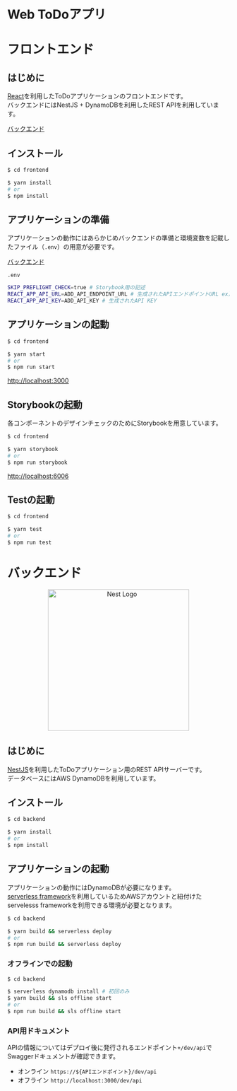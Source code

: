 # Web ToDoアプリ

# フロントエンド

## はじめに

[React](https://ja.reactjs.org/)を利用したToDoアプリケーションのフロントエンドです。  
バックエンドにはNestJS + DynamoDBを利用したREST APIを利用しています。

[バックエンド](https://github.com/himorishige/web-todo-app/tree/main/backend)

## インストール

```bash
$ cd frontend

$ yarn install
# or
$ npm install
```

## アプリケーションの準備

アプリケーションの動作にはあらかじめバックエンドの準備と環境変数を記載したファイル（`.env`）の用意が必要です。  

[バックエンド](https://github.com/himorishige/web-todo-app/tree/main/backend)

`.env`

```bash
SKIP_PREFLIGHT_CHECK=true # Storybook用の記述
REACT_APP_API_URL=ADD_API_ENDPOINT_URL # 生成されたAPIエンドポイントURL ex) https://${APIエンドポイント}/dev/v1/tasks
REACT_APP_API_KEY=ADD_API_KEY # 生成されたAPI KEY
```

## アプリケーションの起動

```bash
$ cd frontend

$ yarn start
# or
$ npm run start
```

[http://localhost:3000](http://localhost:3000)

## Storybookの起動

各コンポーネントのデザインチェックのためにStorybookを用意しています。

```bash
$ cd frontend

$ yarn storybook
# or
$ npm run storybook
```

[http://localhost:6006](http://localhost:6006)

## Testの起動

```bash
$ cd frontend

$ yarn test
# or
$ npm run test
```

# バックエンド

<p align="center">
  <a href="http://nestjs.com/" target="blank"><img src="https://nestjs.com/img/logo_text.svg" width="320" alt="Nest Logo" /></a>
</p>

## はじめに

[NestJS](https://github.com/nestjs/nest)を利用したToDoアプリケーション用のREST APIサーバーです。  
データベースにはAWS DynamoDBを利用しています。

## インストール

```bash
$ cd backend

$ yarn install
# or
$ npm install
```

## アプリケーションの起動

アプリケーションの動作にはDynamoDBが必要になります。  
[serverless framework](https://www.serverless.com/)を利用しているためAWSアカウントと紐付けたservelesss frameworkを利用できる環境が必要となります。

```bash
$ cd backend

$ yarn build && serverless deploy
# or
$ npm run build && serverless deploy
```

### オフラインでの起動

```bash
$ cd backend

$ serverless dynamodb install # 初回のみ
$ yarn build && sls offline start
# or
$ npm run build && sls offline start
```

### API用ドキュメント

APIの情報についてはデプロイ後に発行されるエンドポイント`+/dev/api`でSwaggerドキュメントが確認できます。  

- オンライン
`https://${APIエンドポイント}/dev/api`
- オフライン
`http://localhost:3000/dev/api`
